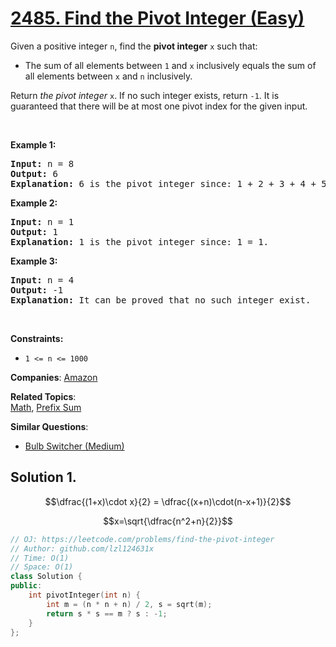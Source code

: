 # [2485. Find the Pivot Integer (Easy)](https://leetcode.com/problems/find-the-pivot-integer)

<p>Given a positive integer <code>n</code>, find the <strong>pivot integer</strong> <code>x</code> such that:</p>
<ul>
	<li>The sum of all elements between <code>1</code> and <code>x</code> inclusively equals the sum of all elements between <code>x</code> and <code>n</code> inclusively.</li>
</ul>
<p>Return <em>the pivot integer </em><code>x</code>. If no such integer exists, return <code>-1</code>. It is guaranteed that there will be at most one pivot index for the given input.</p>
<p>&nbsp;</p>
<p><strong class="example">Example 1:</strong></p>
<pre><strong>Input:</strong> n = 8
<strong>Output:</strong> 6
<strong>Explanation:</strong> 6 is the pivot integer since: 1 + 2 + 3 + 4 + 5 + 6 = 6 + 7 + 8 = 21.
</pre>
<p><strong class="example">Example 2:</strong></p>
<pre><strong>Input:</strong> n = 1
<strong>Output:</strong> 1
<strong>Explanation:</strong> 1 is the pivot integer since: 1 = 1.
</pre>
<p><strong class="example">Example 3:</strong></p>
<pre><strong>Input:</strong> n = 4
<strong>Output:</strong> -1
<strong>Explanation:</strong> It can be proved that no such integer exist.
</pre>
<p>&nbsp;</p>
<p><strong>Constraints:</strong></p>
<ul>
	<li><code>1 &lt;= n &lt;= 1000</code></li>
</ul>

**Companies**:
[Amazon](https://leetcode.com/company/amazon)

**Related Topics**:  
[Math](https://leetcode.com/tag/math/), [Prefix Sum](https://leetcode.com/tag/prefix-sum/)

**Similar Questions**:
* [Bulb Switcher (Medium)](https://leetcode.com/problems/bulb-switcher/)

## Solution 1.

$$\dfrac{(1+x)\cdot x}{2} = \dfrac{(x+n)\cdot(n-x+1)}{2}$$

$$x=\sqrt{\dfrac{n^2+n}{2}}$$

```cpp
// OJ: https://leetcode.com/problems/find-the-pivot-integer
// Author: github.com/lzl124631x
// Time: O(1)
// Space: O(1)
class Solution {
public:
    int pivotInteger(int n) {
        int m = (n * n + n) / 2, s = sqrt(m);
        return s * s == m ? s : -1;
    }
};
```